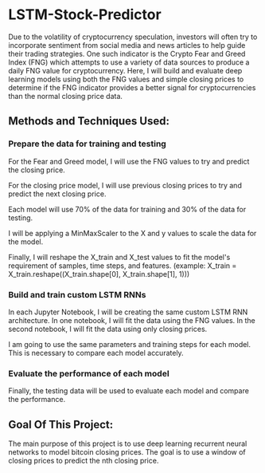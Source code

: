 # LSTM-Stock-Predictor

Due to the volatility of cryptocurrency speculation, investors will often try to incorporate sentiment from social media and news articles to help guide their trading strategies. One such indicator is the Crypto Fear and Greed Index (FNG) which attempts to use a variety of data sources to produce a daily FNG value for cryptocurrency. Here, I will build and evaluate deep learning models using both the FNG values and simple closing prices to determine if the FNG indicator provides a better signal for cryptocurrencies than the normal closing price data.

## Methods and Techniques Used: 

### Prepare the data for training and testing

For the Fear and Greed model, I will use the FNG values to try and predict the closing price.

For the closing price model, I will use previous closing prices to try and predict the next closing price.

Each model will use 70% of the data for training and 30% of the data for testing.

I will be applying a MinMaxScaler to the X and y values to scale the data for the model.

Finally, I will reshape the X_train and X_test values to fit the model's requirement of samples, time steps, and features. (example: X_train = X_train.reshape((X_train.shape[0], X_train.shape[1], 1)))

### Build and train custom LSTM RNNs

In each Jupyter Notebook, I will be creating the same custom LSTM RNN architecture. In one notebook, I will fit the data using the FNG values. In the second notebook, I will fit the data using only closing prices.

I am going to use the same parameters and training steps for each model. This is necessary to compare each model accurately.

### Evaluate the performance of each model

Finally, the testing data will be used to evaluate each model and compare the performance.


## Goal Of This Project:

The main purpose of this project is to use deep learning recurrent neural networks to model bitcoin closing prices. The goal is to use a window of closing prices to predict the nth closing price.
